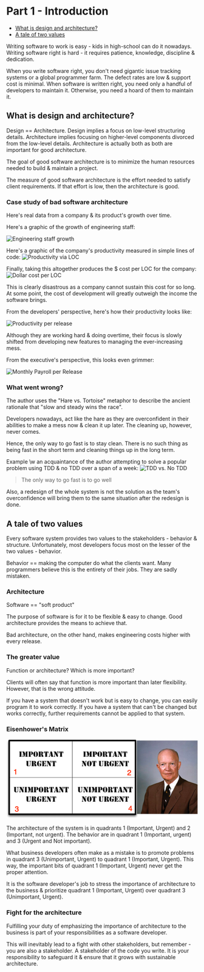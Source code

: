 # Part 1 - Introduction

  * [What is design and architecture?](#what-is-design-and-architecture-)
  * [A tale of two values](#a-tale-of-two-values)

Writing software to work is easy - kids in high-school can do it nowadays. Writing software right is hard - it requires patience, knowledge, discipline & dedication.

When you write software right, you don't need gigantic issue tracking systems or a global programmer farm. The defect rates are low & support cost is minimal.
When software is written right, you need only a handful of developers to maintain it. Otherwise, you need a hoard of them to maintain it.

## What is design and architecture?
Design == Architecture. Design implies a focus on low-level structuring details. Architecture implies focusing on higher-level components divorced from the low-level details.
Architecture is actually both as both are important for good architecture.

The goal of good software architecture is to minimize the human resources needed to build & maintain a project.

The measure of good software architecture is the effort needed to satisfy client requirements. If that effort is low, then the architecture is good.

### Case study of bad software architecture
Here's real data from a company & its product's growth over time.

Here's a graphic of the growth of engineering staff:

![Engineering staff growth](images/engineering-staff-growth.png)

Here's a graphic of the company's productivity measured in simple lines of code:
![Productivity via LOC](images/loc-productivity.png)

Finally, taking this altogether produces the $ cost per LOC for the company:
![Dollar cost per LOC](images/dollar-cost-per-loc.png)

This is clearly disastrous as a company cannot sustain this cost for so long. At some point, the cost of development will greatly outweigh the income the software brings.

From the developers' perspective, here's how their productivity looks like:

![Productivity per release](images/productivity-per-release.png)

Although they are working hard & doing overtime, their focus is slowly shifted from developing new features to managing the ever-increasing mess.

From the executive's perspective, this looks even grimmer:

![Monthly Payroll per Release](images/monthly-payroll-per-release.png)

### What went wrong?
The author uses the "Hare vs. Tortoise" metaphor to describe the ancient rationale that "slow and steady wins the race".

Developers nowadays, act like the hare as they are overconfident in their abilities to make a mess now & clean it up later.
The cleaning up, however, never comes.

Hence, the only way to go fast is to stay clean. There is no such thing as being fast in the short term and cleaning things up in the long term.

Example \w an acquaintance of the author attempting to solve a popular problem using TDD & no TDD over a span of a week:
![TDD vs. No TDD](images/tdd-vs-no-tdd.png)

> The only way to go fast is to go well

Also, a redesign of the whole system is not the solution as the team's overconfidence will bring them to the same situation after the redesign is done.

## A tale of two values
Every software system provides two values to the stakeholders - behavior & structure.
Unfortunately, most developers focus most on the lesser of the two values - behavior.

Behavior == making the computer do what the clients want.
Many programmers believe this is the entirety of their jobs.
They are sadly mistaken.

### Architecture
Software == "soft product"

The purpose of software is for it to be flexible & easy to change.
Good architecture provides the means to achieve that.

Bad architecture, on the other hand, makes engineering costs higher with every release.

### The greater value
Function or architecture? Which is more important?

Clients will often say that function is more important than later flexibility.
However, that is the wrong attitude.

If you have a system that doesn't work but is easy to change, you can easily program it to work correctly.
If you have a system that can't be changed but works correctly, further requirements cannot be applied to that system.

### Eisenhower's Matrix
![Image](images/eisenhowers-matrix.png)

The architecture of the system is in quadrants 1 (Important, Urgent) and 2 (Important, not urgent). The behavior are in quadrant 1 (Important, urgent) and 3 (Urgent and Not important).

What business developers often make as a mistake is to promote problems in quadrant 3 (Unimportant, Urgent) to quadrant 1 (Important, Urgent).
This way, the important bits of quadrant 1 (Important, Urgent) never get the proper attention.

It is the software developer's job to stress the importance of architecture to the business & prioritize quadrant 1 (Important, Urgent) over quadrant 3 (Unimportant, Urgent).

### Fight for the architecture
Fulfilling your duty of emphasizing the importance of architecture to the business is part of your responsibilities as a software developer.

This will inevitably lead to a fight with other stakeholders, but remember - you are also a stakeholder. A stakeholder of the code you write.
It is your responsibility to safeguard it & ensure that it grows with sustainable architecture.

